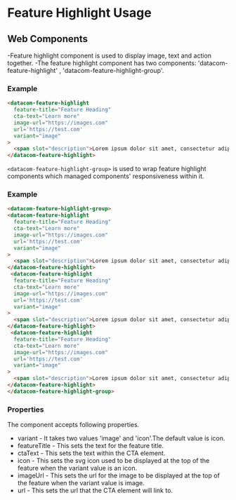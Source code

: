 # Feature Highlight Usage

## Web Components

-Feature highlight component is used to display image, text and action together.
-The feature highlight component has two components: 'datacom-feature-highlight' , 'datacom-feature-highlight-group'.

### Example

```html
<datacom-feature-highlight
  feature-title="Feature Heading"
  cta-text="Learn more"
  image-url="https://images.com"
  url='https://test.com'
  variant="image"
>
  <span slot="description">Lorem ipsum dolor sit amet, consectetur adipiscing elit, sed do eiusmod tempor incididunt ut labore et dolore magna aliqua.</span>
</datacom-feature-highlight>
```

`<datacom-feature-highlight-group>` is used to wrap feature highlight components which managed components' responsiveness within it.

### Example
```html
<datacom-feature-highlight-group>
<datacom-feature-highlight
  feature-title="Feature Heading"
  cta-text="Learn more"
  image-url="https://images.com"
  url='https://test.com'
  variant="image"
>
  <span slot="description">Lorem ipsum dolor sit amet, consectetur adipiscing elit, sed do eiusmod tempor incididunt ut labore et dolore magna aliqua.</span>
</datacom-feature-highlight>
 <datacom-feature-highlight
  feature-title="Feature Heading"
  cta-text="Learn more"
  image-url="https://images.com"
  url='https://test.com'
  variant="image"
>
  <span slot="description">Lorem ipsum dolor sit amet, consectetur adipiscing elit, sed do eiusmod tempor incididunt ut labore et dolore magna aliqua.</span>
</datacom-feature-highlight>
 <datacom-feature-highlight
  feature-title="Feature Heading"
  cta-text="Learn more"
  image-url="https://images.com"
  url='https://test.com'
  variant="image"
>
  <span slot="description">Lorem ipsum dolor sit amet, consectetur adipiscing elit, sed do eiusmod tempor incididunt ut labore et dolore magna aliqua.</span>
</datacom-feature-highlight>
</datacom-feature-highlight-group>
```

### Properties
The component accepts following properties.
- variant - It takes two values 'image' and 'icon'.The default value is icon.
- featureTitle - This sets the text for the feature title.
- ctaText - This sets the text within the CTA element.
- icon - This sets the svg icon used to be displayed at the top of the feature when the variant value is an icon.
- imageUrl - This sets the url for the image to be displayed at the top of the feature when the variant value is image.
- url - This sets the url that the CTA element will link to.